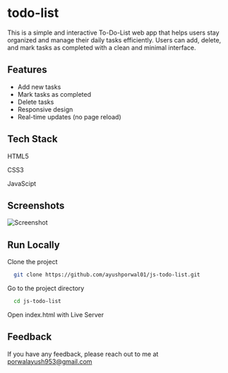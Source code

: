 # todo-list

This is a simple and interactive To-Do-List web app that helps users stay organized and manage their daily tasks efficiently. 
Users can add, delete, and mark tasks as completed with a clean and minimal interface.
<br>

## Features
<ul>
  <li>Add new tasks</li>
  <li>Mark tasks as completed</li>
  <li>Delete tasks</li>
  <li>Responsive design</li>
  <li>Real-time updates (no page reload)</li>
</ul> 

## Tech Stack

HTML5

CSS3

JavaScipt

## Screenshots

![Screenshot](https://i.imgur.com/6bdYz5v.png)

## Run Locally

Clone the project

```bash
  git clone https://github.com/ayushporwal01/js-todo-list.git
```

Go to the project directory

```bash
  cd js-todo-list
```

Open index.html with Live Server

## Feedback

If you have any feedback, please reach out to me at porwalayush953@gmail.com



